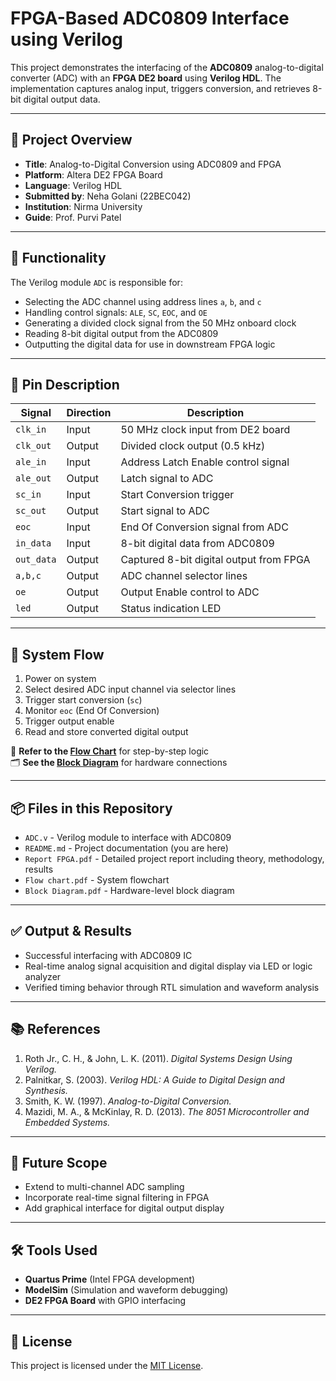 # FPGA-Based ADC0809 Interface using Verilog

This project demonstrates the interfacing of the **ADC0809** analog-to-digital converter (ADC) with an **FPGA DE2 board** using **Verilog HDL**. The implementation captures analog input, triggers conversion, and retrieves 8-bit digital output data.

---

## 📑 Project Overview

- **Title**: Analog-to-Digital Conversion using ADC0809 and FPGA
- **Platform**: Altera DE2 FPGA Board
- **Language**: Verilog HDL
- **Submitted by**: Neha Golani (22BEC042)
- **Institution**: Nirma University
- **Guide**: Prof. Purvi Patel

---

## 🔧 Functionality

The Verilog module `ADC` is responsible for:
- Selecting the ADC channel using address lines `a`, `b`, and `c`
- Handling control signals: `ALE`, `SC`, `EOC`, and `OE`
- Generating a divided clock signal from the 50 MHz onboard clock
- Reading 8-bit digital output from the ADC0809
- Outputting the digital data for use in downstream FPGA logic

---

## 🔌 Pin Description

| Signal     | Direction | Description                                 |
|------------|-----------|---------------------------------------------|
| `clk_in`   | Input     | 50 MHz clock input from DE2 board           |
| `clk_out`  | Output    | Divided clock output (0.5 kHz)              |
| `ale_in`   | Input     | Address Latch Enable control signal         |
| `ale_out`  | Output    | Latch signal to ADC                         |
| `sc_in`    | Input     | Start Conversion trigger                    |
| `sc_out`   | Output    | Start signal to ADC                         |
| `eoc`      | Input     | End Of Conversion signal from ADC          |
| `in_data`  | Input     | 8-bit digital data from ADC0809            |
| `out_data` | Output    | Captured 8-bit digital output from FPGA     |
| `a,b,c`    | Output    | ADC channel selector lines                  |
| `oe`       | Output    | Output Enable control to ADC                |
| `led`      | Output    | Status indication LED                       |

---

## 🧠 System Flow

1. Power on system
2. Select desired ADC input channel via selector lines
3. Trigger start conversion (`sc`)
4. Monitor `eoc` (End Of Conversion)
5. Trigger output enable
6. Read and store converted digital output

📄 **Refer to the [Flow Chart](Flow%20chart/Flow%20chart.pdf)** for step-by-step logic  
🗂️ **See the [Block Diagram](Block%20Diagram%20.pdf)** for hardware connections


---

## 📦 Files in this Repository

- `ADC.v` - Verilog module to interface with ADC0809
- `README.md` - Project documentation (you are here)
- `Report FPGA.pdf` - Detailed project report including theory, methodology, results
- `Flow chart.pdf` - System flowchart
- `Block Diagram.pdf` - Hardware-level block diagram

---

## ✅ Output & Results

- Successful interfacing with ADC0809 IC
- Real-time analog signal acquisition and digital display via LED or logic analyzer
- Verified timing behavior through RTL simulation and waveform analysis

---

## 📚 References

1. Roth Jr., C. H., & John, L. K. (2011). *Digital Systems Design Using Verilog.*
2. Palnitkar, S. (2003). *Verilog HDL: A Guide to Digital Design and Synthesis.*
3. Smith, K. W. (1997). *Analog-to-Digital Conversion.*
4. Mazidi, M. A., & McKinlay, R. D. (2013). *The 8051 Microcontroller and Embedded Systems.*

---

## 🚀 Future Scope

- Extend to multi-channel ADC sampling
- Incorporate real-time signal filtering in FPGA
- Add graphical interface for digital output display

---

## 🛠️ Tools Used

- **Quartus Prime** (Intel FPGA development)
- **ModelSim** (Simulation and waveform debugging)
- **DE2 FPGA Board** with GPIO interfacing

---

## 📌 License

This project is licensed under the [MIT License](LICENSE).

